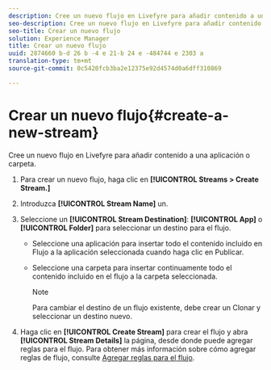 ```yaml
---
description: Cree un nuevo flujo en Livefyre para añadir contenido a una aplicación o carpeta.
seo-description: Cree un nuevo flujo en Livefyre para añadir contenido a una aplicación o carpeta.
seo-title: Crear un nuevo flujo
solution: Experience Manager
title: Crear un nuevo flujo
uuid: 2874660 b-d 26 b -4 e 21-b 24 e -484744 e 2303 a
translation-type: tm+mt
source-git-commit: 0c5420fcb3ba2e12375e92d4574d0a6dff310869

---
```



# Crear un nuevo flujo{#create-a-new-stream}

Cree un nuevo flujo en Livefyre para añadir contenido a una aplicación o carpeta.

1. Para crear un nuevo flujo, haga clic en **[!UICONTROL Streams > Create Stream.]**
1. Introduzca **[!UICONTROL Stream Name]** un.
1. Seleccione un **[!UICONTROL Stream Destination]**: **[!UICONTROL App]** o **[!UICONTROL Folder]** para seleccionar un destino para el flujo.

   * Seleccione una aplicación para insertar todo el contenido incluido en Flujo a la aplicación seleccionada cuando haga clic en Publicar.
   * Seleccione una carpeta para insertar continuamente todo el contenido incluido en el flujo a la carpeta seleccionada.

      >[!NOTE]
      >
      >Para cambiar el destino de un flujo existente, debe crear un Clonar y seleccionar un destino nuevo.

1. Haga clic en **[!UICONTROL Create Stream]** para crear el flujo y abra **[!UICONTROL Stream Details]** la página, desde donde puede agregar reglas para el flujo. Para obtener más información sobre cómo agregar reglas de flujo, consulte [Agregar reglas para el flujo](../c-streams/t-add-rules-for-your-stream.md#t_add_rules_for_your_stream).
